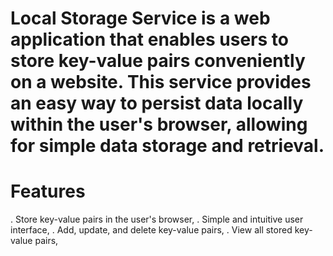# Local Storage Service is a web application that enables users to store key-value pairs conveniently on a website. This service provides an easy way to persist data locally within the user's browser, allowing for simple data storage and retrieval.

# Features
. Store key-value pairs in the user's browser,
. Simple and intuitive user interface, 
. Add, update, and delete key-value pairs,
. View all stored key-value pairs,